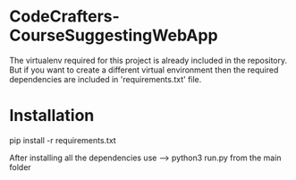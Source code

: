 # CodeCrafters-CourseSuggestingWebApp
The virtualenv required for this project is already included in the repository. But if you want to create a different virtual environment then the required dependencies are included in 'requirements.txt' file.

# Installation
pip install -r requirements.txt

After installing all the dependencies use --> python3 run.py from the main folder
